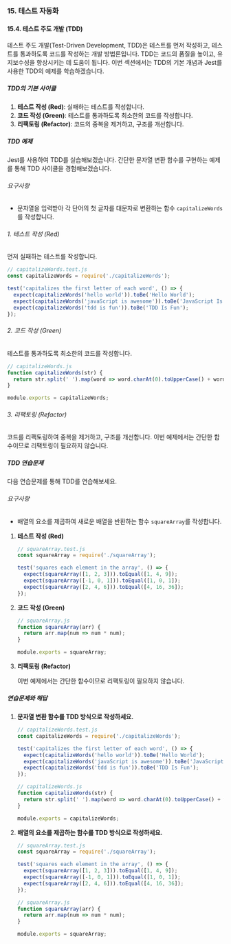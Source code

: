 ### 15. 테스트 자동화

#### 15.4. 테스트 주도 개발 (TDD)

테스트 주도 개발(Test-Driven Development, TDD)은 테스트를 먼저 작성하고, 테스트를 통과하도록 코드를 작성하는 개발 방법론입니다. TDD는 코드의 품질을 높이고, 유지보수성을 향상시키는 데 도움이 됩니다. 이번 섹션에서는 TDD의 기본 개념과 Jest를 사용한 TDD의 예제를 학습하겠습니다.

##### TDD의 기본 사이클

1. **테스트 작성 (Red)**: 실패하는 테스트를 작성합니다.
2. **코드 작성 (Green)**: 테스트를 통과하도록 최소한의 코드를 작성합니다.
3. **리팩토링 (Refactor)**: 코드의 중복을 제거하고, 구조를 개선합니다.

##### TDD 예제

Jest를 사용하여 TDD를 실습해보겠습니다. 간단한 문자열 변환 함수를 구현하는 예제를 통해 TDD 사이클을 경험해보겠습니다.

###### 요구사항

- 문자열을 입력받아 각 단어의 첫 글자를 대문자로 변환하는 함수 `capitalizeWords`를 작성합니다.

###### 1. 테스트 작성 (Red)

먼저 실패하는 테스트를 작성합니다.

```javascript
// capitalizeWords.test.js
const capitalizeWords = require('./capitalizeWords');

test('capitalizes the first letter of each word', () => {
  expect(capitalizeWords('hello world')).toBe('Hello World');
  expect(capitalizeWords('javaScript is awesome')).toBe('JavaScript Is Awesome');
  expect(capitalizeWords('tdd is fun')).toBe('TDD Is Fun');
});
```

###### 2. 코드 작성 (Green)

테스트를 통과하도록 최소한의 코드를 작성합니다.

```javascript
// capitalizeWords.js
function capitalizeWords(str) {
  return str.split(' ').map(word => word.charAt(0).toUpperCase() + word.slice(1)).join(' ');
}

module.exports = capitalizeWords;
```

###### 3. 리팩토링 (Refactor)

코드를 리팩토링하여 중복을 제거하고, 구조를 개선합니다. 이번 예제에서는 간단한 함수이므로 리팩토링이 필요하지 않습니다.

##### TDD 연습문제

다음 연습문제를 통해 TDD를 연습해보세요.

###### 요구사항

- 배열의 요소를 제곱하여 새로운 배열을 반환하는 함수 `squareArray`를 작성합니다.

1. **테스트 작성 (Red)**

   ```javascript
   // squareArray.test.js
   const squareArray = require('./squareArray');

   test('squares each element in the array', () => {
     expect(squareArray([1, 2, 3])).toEqual([1, 4, 9]);
     expect(squareArray([-1, 0, 1])).toEqual([1, 0, 1]);
     expect(squareArray([2, 4, 6])).toEqual([4, 16, 36]);
   });
   ```

2. **코드 작성 (Green)**

   ```javascript
   // squareArray.js
   function squareArray(arr) {
     return arr.map(num => num * num);
   }

   module.exports = squareArray;
   ```

3. **리팩토링 (Refactor)**

   이번 예제에서는 간단한 함수이므로 리팩토링이 필요하지 않습니다.

##### 연습문제와 해답

1. **문자열 변환 함수를 TDD 방식으로 작성하세요.**

   ```javascript
   // capitalizeWords.test.js
   const capitalizeWords = require('./capitalizeWords');

   test('capitalizes the first letter of each word', () => {
     expect(capitalizeWords('hello world')).toBe('Hello World');
     expect(capitalizeWords('javaScript is awesome')).toBe('JavaScript Is Awesome');
     expect(capitalizeWords('tdd is fun')).toBe('TDD Is Fun');
   });
   ```

   ```javascript
   // capitalizeWords.js
   function capitalizeWords(str) {
     return str.split(' ').map(word => word.charAt(0).toUpperCase() + word.slice(1)).join(' ');
   }

   module.exports = capitalizeWords;
   ```

2. **배열의 요소를 제곱하는 함수를 TDD 방식으로 작성하세요.**

   ```javascript
   // squareArray.test.js
   const squareArray = require('./squareArray');

   test('squares each element in the array', () => {
     expect(squareArray([1, 2, 3])).toEqual([1, 4, 9]);
     expect(squareArray([-1, 0, 1])).toEqual([1, 0, 1]);
     expect(squareArray([2, 4, 6])).toEqual([4, 16, 36]);
   });
   ```

   ```javascript
   // squareArray.js
   function squareArray(arr) {
     return arr.map(num => num * num);
   }

   module.exports = squareArray;
   ```
